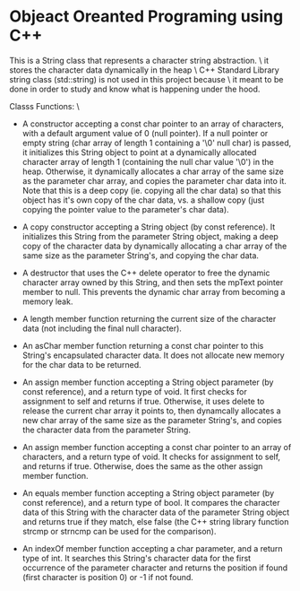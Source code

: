 # Objeact Oreanted Programing using C++

This is a String class that represents a character string abstraction. \\
it stores the character data dynamically in the heap \\
 C++ Standard Library string class (std::string) is not used in this project because  \\
 it meant to be done in order to study and know what is happening under the hood.



Classs Functions: \\


* A constructor accepting a const char pointer to an array of characters, with a default argument value of 0 (null pointer). If a null pointer or empty string (char array of length 1 containing a '\0' null char) is passed, it initializes this String object to point at a dynamically allocated character array of length 1  (containing the null char value '\0') in the heap. Otherwise, it dynamically allocates a char array of the same size as the parameter char array, and copies the parameter char data into it. Note that this is a deep copy (ie. copying all the char data) so that this object has it's own copy of the char data, vs. a shallow copy (just copying the pointer value to the parameter's char data). 

* A copy constructor accepting a String object (by const reference). It initializes this String from the parameter String object, making a deep copy of the character data by dynamically allocating a char array of the same size as the parameter String's, and copying the char data. 

* A destructor that uses the C++ delete operator to free the dynamic character array owned by this String, and then sets the mpText pointer member to null. This prevents the dynamic char array from becoming a memory leak. 

* A length member function returning the current size of the character data (not including the final null character). 

* An asChar member function returning a const char pointer to this String's encapsulated character data. It does not allocate new memory for the char data to be returned. 

* An assign member function accepting a String object parameter (by const reference), and a return type of void. It first checks for assignment to self and returns if true.  Otherwise, it uses delete to  release the current char array it points to, then dynamcally allocates a new char array of the same size as the parameter String's, and copies the character data from the parameter String. 

* An assign member function accepting a const char pointer to an array of characters, and a return type of void. It checks for assignment to self, and returns if true. Otherwise,  does the same as the other assign member function. 

* An equals member function accepting a String object parameter (by const reference), and a return type of bool. It compares the character data of this String with the character data of the parameter String object and returns true if they match, else false (the C++ string library function strcmp or strncmp can be used for the comparison). 

* An indexOf member function accepting a char parameter, and a return type of int.  It searches this String's character data for the first occurrence of the parameter character and returns the position if found (first character is position 0) or -1 if not found.

